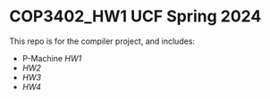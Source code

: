 # COP3402_HW1 UCF Spring 2024
This repo is for the compiler project, and includes:
- P-Machine *HW1*
- *HW2*
- *HW3*
- *HW4*
